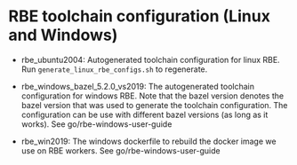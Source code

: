 # RBE toolchain configuration (Linux and Windows)

- rbe_ubuntu2004: Autogenerated toolchain configuration for linux RBE.
  Run `generate_linux_rbe_configs.sh` to regenerate.

- rbe_windows_bazel_5.2.0_vs2019: The autogenerated toolchain configuration for windows RBE.
  Note that the bazel version denotes the bazel version that was used to generate the toolchain configuration. The configuration
  can be use with different bazel versions (as long as it works).
  See go/rbe-windows-user-guide

- rbe_win2019: The windows dockerfile to rebuild the docker image we use on RBE workers. See go/rbe-windows-user-guide